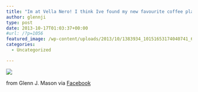 ```yaml
---
title: "Im at Vella Nero! I think Ive found my new favourite coffee place! (Blackboards are cool.) http://ift.tt/17uOk9H http://ift.tt/1fE3m5a #ifttt"
author: glennji
type: post
date: 2013-10-17T01:03:37+00:00
#url: /?p=1056
featured_image: /wp-content/uploads/2013/10/1383934_10151653174040741_630841547_n.jpg
categories:
  - Uncategorized

---
```

<div>
  <img src='/wp-content/uploads/2013/10/1383934_10151653174040741_630841547_n.jpg' style='max-width:600px;' /></p> 
  
  <div>
    from Glenn J. Mason via <a href="https://www.facebook.com/photo.php?fbid=10151653174040741&#038;set=a.10151517420475741.1073741828.551785740&#038;type=1">Facebook</a>
  </div>
</div>
